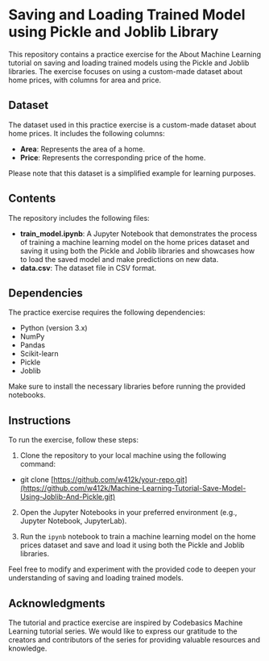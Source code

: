 # Saving and Loading Trained Model using Pickle and Joblib Library

This repository contains a practice exercise for the About Machine Learning tutorial on saving and loading trained models using the Pickle and Joblib libraries. The exercise focuses on using a custom-made dataset about home prices, with columns for area and price.

## Dataset

The dataset used in this practice exercise is a custom-made dataset about home prices. It includes the following columns:

- **Area**: Represents the area of a home.
- **Price**: Represents the corresponding price of the home.

Please note that this dataset is a simplified example for learning purposes.

## Contents

The repository includes the following files:

- **train_model.ipynb**: A Jupyter Notebook that demonstrates the process of training a machine learning model on the home prices dataset and saving it using both the Pickle and Joblib libraries and showcases how to load the saved model and make predictions on new data.
- **data.csv**: The dataset file in CSV format.

## Dependencies

The practice exercise requires the following dependencies:

- Python (version 3.x)
- NumPy
- Pandas
- Scikit-learn
- Pickle
- Joblib

Make sure to install the necessary libraries before running the provided notebooks.

## Instructions

To run the exercise, follow these steps:

1. Clone the repository to your local machine using the following command:
  - git clone [https://github.com/w412k/your-repo.git](https://github.com/w412k/Machine-Learning-Tutorial-Save-Model-Using-Joblib-And-Pickle.git)

2. Open the Jupyter Notebooks in your preferred environment (e.g., Jupyter Notebook, JupyterLab).

3. Run the `ipynb` notebook to train a machine learning model on the home prices dataset and save and load it using both the Pickle and Joblib libraries.

Feel free to modify and experiment with the provided code to deepen your understanding of saving and loading trained models.

## Acknowledgments

The tutorial and practice exercise are inspired by Codebasics Machine Learning tutorial series. We would like to express our gratitude to the creators and contributors of the series for providing valuable resources and knowledge.



